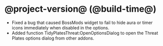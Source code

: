 # @project-version@ (@build-time@)

* Fixed a bug that caused BossMods widget to fail to hide aura or timer icons immediately when disabled in the options.
* Added function TidyPlatesThreat:OpenOptionsDialog to open the Threat Plates options dialog from other addons.